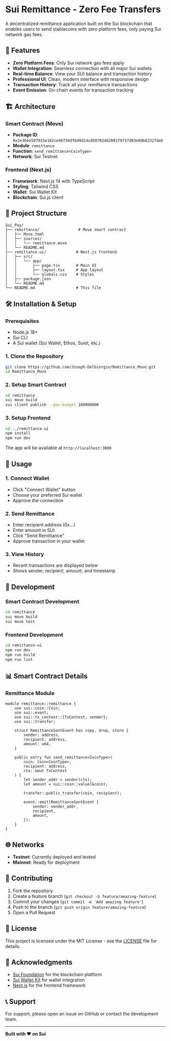 # Sui Remittance - Zero Fee Transfers

A decentralized remittance application built on the Sui blockchain that enables users to send stablecoins with zero platform fees, only paying Sui network gas fees.

## 🚀 Features

- **Zero Platform Fees**: Only Sui network gas fees apply
- **Wallet Integration**: Seamless connection with all major Sui wallets
- **Real-time Balance**: View your SUI balance and transaction history
- **Professional UI**: Clean, modern interface with responsive design
- **Transaction History**: Track all your remittance transactions
- **Event Emission**: On-chain events for transaction tracking

## 🏗️ Architecture

### Smart Contract (Move)
- **Package ID**: `0x2e366e507933e182ce9b758df6d0d24cd50702dd2081f9737d83e09b8232fdeb`
- **Module**: `remittance`
- **Function**: `send_remittance<CoinType>`
- **Network**: Sui Testnet

### Frontend (Next.js)
- **Framework**: Next.js 14 with TypeScript
- **Styling**: Tailwind CSS
- **Wallet**: Sui Wallet Kit
- **Blockchain**: Sui.js client

## 📁 Project Structure

```
Sui_Pay/
├── remittance/                 # Move smart contract
│   ├── Move.toml
│   ├── sources/
│   │   └── remittance.move
│   └── README.md
├── remittance-ui/             # Next.js frontend
│   ├── src/
│   │   └── app/
│   │       ├── page.tsx       # Main UI
│   │       ├── layout.tsx     # App layout
│   │       └── globals.css    # Styles
│   ├── package.json
│   └── README.md
└── README.md                  # This file
```

## 🛠️ Installation & Setup

### Prerequisites
- Node.js 18+ 
- Sui CLI
- A Sui wallet (Sui Wallet, Ethos, Suiet, etc.)

### 1. Clone the Repository
```bash
git clone https://github.com/Joseph-DelGiorgio/Remittance_Move.git
cd Remittance_Move
```

### 2. Setup Smart Contract
```bash
cd remittance
sui move build
sui client publish --gas-budget 100000000
```

### 3. Setup Frontend
```bash
cd ../remittance-ui
npm install
npm run dev
```

The app will be available at `http://localhost:3000`

## 🎯 Usage

### 1. Connect Wallet
- Click "Connect Wallet" button
- Choose your preferred Sui wallet
- Approve the connection

### 2. Send Remittance
- Enter recipient address (0x...)
- Enter amount in SUI
- Click "Send Remittance"
- Approve transaction in your wallet

### 3. View History
- Recent transactions are displayed below
- Shows sender, recipient, amount, and timestamp

## 🔧 Development

### Smart Contract Development
```bash
cd remittance
sui move build
sui move test
```

### Frontend Development
```bash
cd remittance-ui
npm run dev
npm run build
npm run lint
```

## 📊 Smart Contract Details

### Remittance Module
```move
module remittance::remittance {
    use sui::coin::Coin;
    use sui::event;
    use sui::tx_context::{TxContext, sender};
    use sui::transfer;

    struct RemittanceSentEvent has copy, drop, store {
        sender: address,
        recipient: address,
        amount: u64,
    }

    public entry fun send_remittance<CoinType>(
        coin: Coin<CoinType>,
        recipient: address,
        ctx: &mut TxContext
    ) {
        let sender_addr = sender(ctx);
        let amount = sui::coin::value(&coin);

        transfer::public_transfer(coin, recipient);

        event::emit(RemittanceSentEvent {
            sender: sender_addr,
            recipient,
            amount,
        });
    }
}
```

## 🌐 Networks

- **Testnet**: Currently deployed and tested
- **Mainnet**: Ready for deployment

## 🤝 Contributing

1. Fork the repository
2. Create a feature branch (`git checkout -b feature/amazing-feature`)
3. Commit your changes (`git commit -m 'Add amazing feature'`)
4. Push to the branch (`git push origin feature/amazing-feature`)
5. Open a Pull Request

## 📝 License

This project is licensed under the MIT License - see the [LICENSE](LICENSE) file for details.

## 🙏 Acknowledgments

- [Sui Foundation](https://sui.io/) for the blockchain platform
- [Sui Wallet Kit](https://github.com/MystenLabs/sui/tree/main/sdk/wallet-kit) for wallet integration
- [Next.js](https://nextjs.org/) for the frontend framework

## 📞 Support

For support, please open an issue on GitHub or contact the development team.

---

**Built with ❤️ on Sui** 